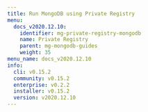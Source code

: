 ```yaml
---
title: Run MongoDB using Private Registry
menu:
  docs_v2020.12.10:
    identifier: mg-private-registry-mongodb
    name: Private Registry
    parent: mg-mongodb-guides
    weight: 35
menu_name: docs_v2020.12.10
info:
  cli: v0.15.2
  community: v0.15.2
  enterprise: v0.2.2
  installer: v0.15.2
  version: v2020.12.10
---
```


